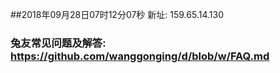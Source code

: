 ##2018年09月28日07时12分07秒 新址: 159.65.14.130
### 兔友常见问题及解答: https://github.com/wanggonging/d/blob/w/FAQ.md
